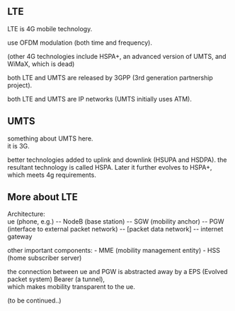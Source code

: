 LTE
-----------------------

LTE is 4G mobile technology.

use OFDM modulation (both time and frequency).

(other 4G technologies include HSPA+, an advanced version of UMTS, and WiMaX, which is dead)

both LTE and UMTS are released by 3GPP (3rd generation partnership project).

both LTE and UMTS are IP networks (UMTS initially uses ATM). 

UMTS
--------------------

something about UMTS here.  
it is 3G.

better technologies added to uplink and downlink (HSUPA and HSDPA). the resultant technology is called HSPA. Later it further evolves to HSPA+, which meets 4g requirements.


More about LTE
---------------------

Architecture:  
ue (phone, e.g.) -- NodeB (base station) -- SGW (mobility anchor) -- PGW (interface to external packet network) -- [packet data network] -- internet gateway

other important components:
	- MME (mobility management entity)
	- HSS (home subscriber server)

the connection between ue and PGW is abstracted away by a EPS (Evolved packet system) Bearer (a tunnel),  
which makes mobility transparent to the ue.  

(to be continued..)
